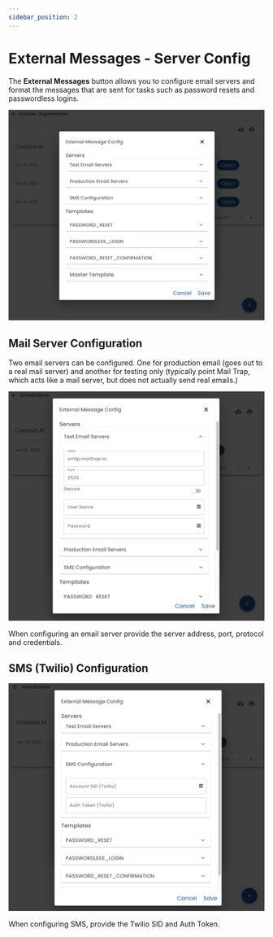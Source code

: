 ```yaml
---
sidebar_position: 2
---
```


# External Messages - Server Config

The **External Messages** button allows you to configure email servers and format the messages that are sent for tasks such as password resets and passwordless logins.

![External Message](./img/ext-msg.png)

## Mail Server Configuration

Two email servers can be configured.  One for production email (goes out to a real mail server) and another for testing only (typically point Mail Trap, which acts like a mail server, but does not actually send real emails.)

![Email Server Configurations](img/ext-msg-email-server.png)

When configuring an email server provide the server address, port, protocol and credentials.

## SMS (Twilio) Configuration

![SMS Server Configuration](img/ext-msg-sms.png)

When configuring SMS, provide the Twilio SID and Auth Token.

